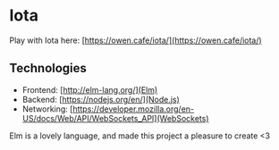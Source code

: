 # Iota

Play with Iota here: [https://owen.cafe/iota/](https://owen.cafe/iota/)

## Technologies

* Frontend: [http://elm-lang.org/](Elm)
* Backend: [https://nodejs.org/en/](Node.js)
* Networking: [https://developer.mozilla.org/en-US/docs/Web/API/WebSockets_API](WebSockets)

Elm is a lovely language, and made this project a pleasure to create <3
